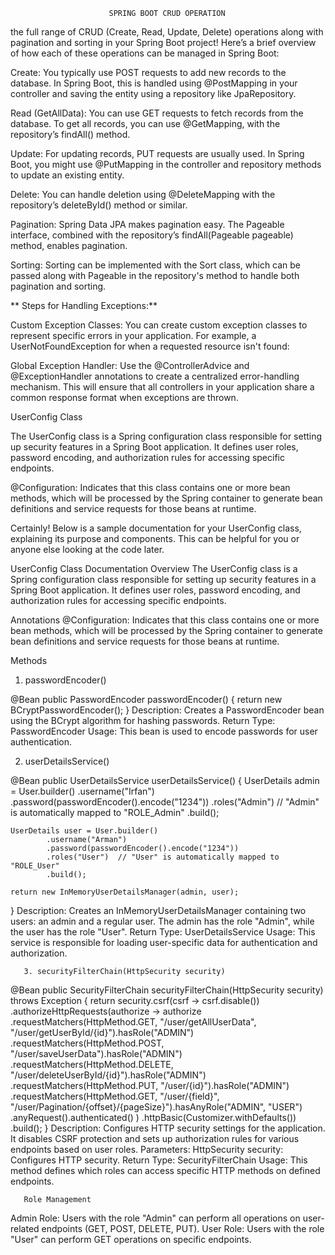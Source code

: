                           SPRING BOOT CRUD OPERATION
        
 the full range of CRUD (Create, Read, Update, Delete) operations along with pagination and sorting in your Spring Boot project! Here’s a brief overview of how each of these operations can be managed in Spring Boot:

Create: You typically use POST requests to add new records to the database. In Spring Boot, this is handled using @PostMapping in your controller and saving the entity using a repository like JpaRepository.

Read (GetAllData): You can use GET requests to fetch records from the database. To get all records, you can use @GetMapping, with the repository’s findAll() method.

Update: For updating records, PUT requests are usually used. In Spring Boot, you might use @PutMapping in the controller and repository methods to update an existing entity.

Delete: You can handle deletion using @DeleteMapping with the repository’s deleteById() method or similar.

Pagination: Spring Data JPA makes pagination easy. The Pageable interface, combined with the repository’s findAll(Pageable pageable) method, enables pagination.

Sorting: Sorting can be implemented with the Sort class, which can be passed along with Pageable in the repository's method to handle both pagination and sorting.


   **   Steps for Handling Exceptions:**
      
Custom Exception Classes: You can create custom exception classes to represent specific errors in your application. For example, a UserNotFoundException for when a requested resource isn't found:

Global Exception Handler: Use the @ControllerAdvice and @ExceptionHandler annotations to create a centralized error-handling mechanism. This will ensure that all controllers 
in your application share a common response format when exceptions are thrown.


   UserConfig Class 

The UserConfig class is a Spring configuration class responsible for setting up security features in a Spring Boot application. It defines user roles, password encoding, and authorization rules for accessing specific endpoints.

@Configuration: Indicates that this class contains one or more bean methods, which will be processed by the Spring container to generate bean definitions and service requests for those beans at runtime.


Certainly! Below is a sample documentation for your UserConfig class, explaining its purpose and components. This can be helpful for you or anyone else looking at the code later.

UserConfig Class Documentation
Overview
The UserConfig class is a Spring configuration class responsible for setting up security features in a Spring Boot application. It defines user roles, password encoding, and authorization rules for accessing specific endpoints.

Annotations
@Configuration: Indicates that this class contains one or more bean methods, which will be processed by the Spring container to generate bean definitions and service requests for those beans at runtime.

Methods

   1. passwordEncoder()

@Bean
public PasswordEncoder passwordEncoder() {
    return new BCryptPasswordEncoder();
}
Description: Creates a PasswordEncoder bean using the BCrypt algorithm for hashing passwords.
Return Type: PasswordEncoder
Usage: This bean is used to encode passwords for user authentication.

   2. userDetailsService()

@Bean
public UserDetailsService userDetailsService() {
    UserDetails admin = User.builder()
            .username("Irfan")
            .password(passwordEncoder().encode("1234"))
            .roles("Admin")  // "Admin" is automatically mapped to "ROLE_Admin"
            .build();

    UserDetails user = User.builder()
            .username("Arman")
            .password(passwordEncoder().encode("1234"))
            .roles("User")  // "User" is automatically mapped to "ROLE_User"
            .build();

    return new InMemoryUserDetailsManager(admin, user);
}
Description: Creates an InMemoryUserDetailsManager containing two users: an admin and a regular user. The admin has the role "Admin", while the user has the role "User".
Return Type: UserDetailsService
Usage: This service is responsible for loading user-specific data for authentication and authorization.

       3. securityFilterChain(HttpSecurity security)

@Bean
public SecurityFilterChain securityFilterChain(HttpSecurity security) throws Exception {
    return security.csrf(csrf -> csrf.disable())
            .authorizeHttpRequests(authorize -> authorize
                .requestMatchers(HttpMethod.GET, "/user/getAllUserData", "/user/getUserById/{id}").hasRole("ADMIN")
                .requestMatchers(HttpMethod.POST, "/user/saveUserData").hasRole("ADMIN")
                .requestMatchers(HttpMethod.DELETE, "/user/deleteUserById/{id}").hasRole("ADMIN")
                .requestMatchers(HttpMethod.PUT, "/user/{id}").hasRole("ADMIN")
                .requestMatchers(HttpMethod.GET, "/user/{field}", "/user/Pagination/{offset}/{pageSize}").hasAnyRole("ADMIN", "USER")
                .anyRequest().authenticated()
            )
            .httpBasic(Customizer.withDefaults())
            .build();
}
Description: Configures HTTP security settings for the application. It disables CSRF protection and sets up authorization rules for various endpoints based on user roles.
Parameters:
HttpSecurity security: Configures HTTP security.
Return Type: SecurityFilterChain
Usage: This method defines which roles can access specific HTTP methods on defined endpoints.

       Role Management
Admin Role: Users with the role "Admin" can perform all operations on user-related endpoints (GET, POST, DELETE, PUT).
User Role: Users with the role "User" can perform GET operations on specific endpoints.

